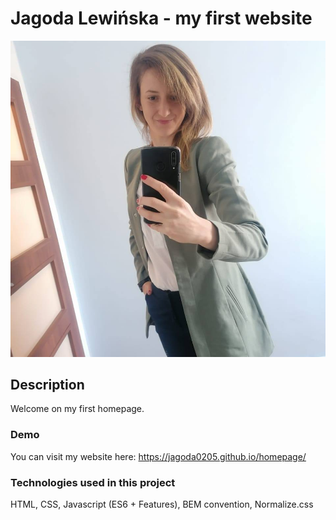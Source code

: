 # Jagoda Lewińska - my first website

![Jagoda](https://github.com/Jagoda0205/homepage/blob/main/image/Portret.jpg?raw=true)


## Description
Welcome on my first homepage. 

### Demo 
You can visit my website here: https://jagoda0205.github.io/homepage/

### Technologies used in this project
HTML, CSS, Javascript (ES6 + Features), BEM convention, Normalize.css
